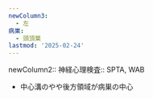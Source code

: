 ```yaml
---
newColumn3:
  - 左
病巣:
  - 頭頂葉
lastmod: '2025-02-24'
---
```

newColumn2:: 
神経心理検査:: SPTA, WAB




- 中心溝のやや後方領域が病巣の中心
